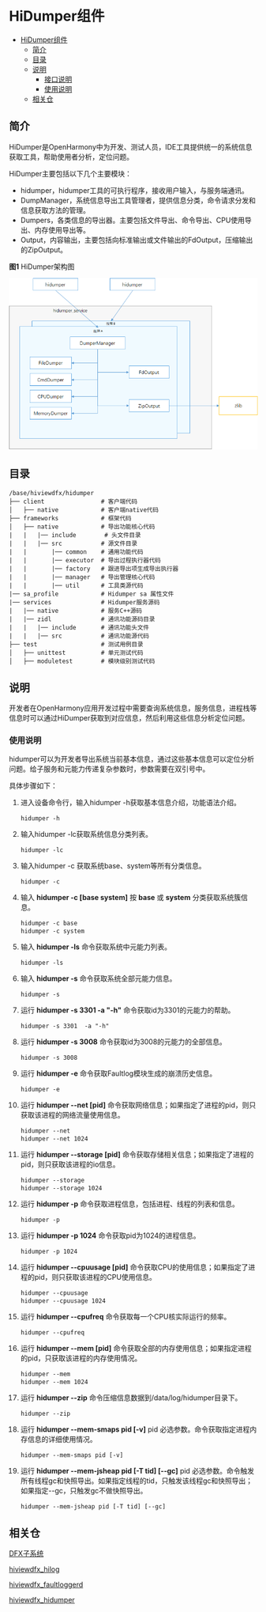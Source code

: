 # HiDumper组件<a name="ZH-CN_TOPIC_0000001116225437"></a>


- [HiDumper组件<a name="ZH-CN_TOPIC_0000001116225437"></a>](#hidumper组件)
  - [简介<a name="section11660541593"></a>](#简介)
  - [目录<a name="section161941989596"></a>](#目录)
  - [说明<a name="section1312121216216"></a>](#说明)
    - [接口说明<a name="section1551164914237"></a>](#接口说明)
    - [使用说明<a name="section129654513264"></a>](#使用说明)
  - [相关仓<a name="section1371113476307"></a>](#相关仓)
																					 

## 简介<a name="section11660541593"></a>

HiDumper是OpenHarmony中为开发、测试人员，IDE工具提供统一的系统信息获取工具，帮助使用者分析，定位问题。

HiDumper主要包括以下几个主要模块：

-   hidumper，hidumper工具的可执行程序，接收用户输入，与服务端通讯。
-   DumpManager，系统信息导出工具管理者，提供信息分类，命令请求分发和信息获取方法的管理。
-   Dumpers，各类信息的导出器。主要包括文件导出、命令导出、CPU使用导出、内存使用导出等。
-   Output，内容输出，主要包括向标准输出或文件输出的FdOutput，压缩输出的ZipOutput。

**图1**  HiDumper架构图

![](figures/zh-cn_image_0000001116226343.png)

## 目录<a name="section161941989596"></a>

```
/base/hiviewdfx/hidumper
├── client                # 客户端代码
│   ├── native            # 客户端native代码
├── frameworks            # 框架代码
│   ├── native            # 导出功能核心代码
|   |   |── include        # 头文件目录
|   |   |── src           # 源文件目录
|   |       |── common    # 通用功能代码
|   |       |── executor  # 导出过程执行器代码
|   |       |── factory   # 跟进导出项生成导出执行器
|   |       |── manager   # 导出管理核心代码
|   |       |── util      # 工具类源代码
|── sa_profile            # Hidumper sa 属性文件
|── services              # Hidumper服务源码
|   |── native            # 服务C++源码
|   |── zidl              # 通讯功能源码目录
|   |   |── include       # 通讯功能头文件
|   |   |── src           # 通讯功能源代码
├── test                  # 测试用例目录
│   ├── unittest          # 单元测试代码
│   ├── moduletest        # 模块级别测试代码
```

## 说明<a name="section1312121216216"></a>

开发者在OpenHarmony应用开发过程中需要查询系统信息，服务信息，进程栈等信息时可以通过HiDumper获取到对应信息，然后利用这些信息分析定位问题。


### 使用说明<a name="section129654513264"></a>

hidumper可以为开发者导出系统当前基本信息，通过这些基本信息可以定位分析问题。给子服务和元能力传递复杂参数时，参数需要在双引号中。

具体步骤如下：

1.  进入设备命令行，输入hidumper -h获取基本信息介绍，功能语法介绍。

    ```
    hidumper -h
    ```

2.  输入hidumper -lc获取系统信息分类列表。

    ```
    hidumper -lc
    ```

3.  输入hidumper -c 获取系统base、system等所有分类信息。

    ```
    hidumper -c
    ```

4.  输入  **hidumper -c [base system]**  按  **base** 或 **system** 分类获取系统簇信息。

    ```
    hidumper -c base
    hidumper -c system
    ```

5.  输入  **hidumper -ls**  命令获取系统中元能力列表。

    ```
    hidumper -ls
    ```

6.  输入  **hidumper -s**  命令获取系统全部元能力信息。

    ```
    hidumper -s
    ```

7.  运行  **hidumper -s 3301 -a "-h"**  命令获取id为3301的元能力的帮助。

    ```
    hidumper -s 3301  -a "-h"
    ```

8.  运行  **hidumper -s 3008**  命令获取id为3008的元能力的全部信息。

    ```
    hidumper -s 3008
    ```

9.  运行  **hidumper -e**  命令获取Faultlog模块生成的崩溃历史信息。

    ```
    hidumper -e
    ```

10. 运行  **hidumper --net [pid]**  命令获取网络信息；如果指定了进程的pid，则只获取该进程的网络流量使用信息。

    ```
    hidumper --net
    hidumper --net 1024
    ```

11. 运行  **hidumper --storage [pid]**  命令获取存储相关信息；如果指定了进程的pid，则只获取该进程的io信息。

    ```
    hidumper --storage
    hidumper --storage 1024
    ```
12. 运行  **hidumper -p**  命令获取进程信息，包括进程、线程的列表和信息。

    ```
    hidumper -p
    ```

13. 运行  **hidumper -p 1024**  命令获取pid为1024的进程信息。

    ```
    hidumper -p 1024
    ```

14. 运行  **hidumper --cpuusage [pid]**  命令获取CPU的使用信息；如果指定了进程的pid，则只获取该进程的CPU使用信息。

    ```
    hidumper --cpuusage
    hidumper --cpuusage 1024
    ```

15. 运行  **hidumper --cpufreq**  命令获取每一个CPU核实际运行的频率。

    ```
    hidumper --cpufreq
    ```

16. 运行  **hidumper --mem [pid]**  命令获取全部的内存使用信息；如果指定进程的pid，只获取该进程的内存使用情况。

    ```
    hidumper --mem
    hidumper --mem 1024
    ```

17. 运行  **hidumper --zip**  命令压缩信息数据到/data/log/hidumper目录下。

    ```
    hidumper --zip
    ```

18. 运行  **hidumper --mem-smaps pid [-v]**  pid 必选参数。命令获取指定进程内存信息的详细使用情况。

    ```
    hidumper --mem-smaps pid [-v]
    ```

19. 运行  **hidumper --mem-jsheap pid [-T tid] [--gc]**  pid 必选参数。命令触发所有线程gc和快照导出。如果指定线程的tid，只触发该线程gc和快照导出；如果指定--gc，只触发gc不做快照导出。

    ```
    hidumper --mem-jsheap pid [-T tid] [--gc]
    ```

## 相关仓<a name="section1371113476307"></a>


[DFX子系统](https://gitee.com/openharmony/docs/blob/master/zh-cn/readme/DFX子系统.md)

[hiviewdfx_hilog](https://gitee.com/openharmony/hiviewdfx_hilog/blob/master/README_zh.md)

[hiviewdfx_faultloggerd](https://gitee.com/openharmony/hiviewdfx_faultloggerd/blob/master/README_zh.md)

[hiviewdfx_hidumper](https://gitee.com/openharmony/hiviewdfx_hidumper/blob/master/README_zh.md)
